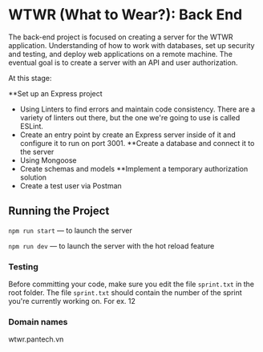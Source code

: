 # WTWR (What to Wear?): Back End
The back-end project is focused on creating a server for the WTWR application. Understanding of how to work with databases, set up security and testing, and deploy web applications on a remote machine. The eventual goal is to create a server with an API and user authorization.

At this stage:

**Set up an Express project
- Using Linters to find errors and maintain code consistency. There are a variety of linters out there, but the one we're going to use is called ESLint.
- Create an entry point by create an Express server inside of it and configure it to run on port 3001.
**Create a database and connect it to the server
- Using Mongoose
- Create schemas and models
**Implement a temporary authorization solution
- Create a test user via Postman

## Running the Project
`npm run start` — to launch the server 

`npm run dev` — to launch the server with the hot reload feature

### Testing
Before committing your code, make sure you edit the file `sprint.txt` in the root folder. The file `sprint.txt` should contain the number of the sprint you're currently working on. For ex. 12

### Domain names
wtwr.pantech.vn
